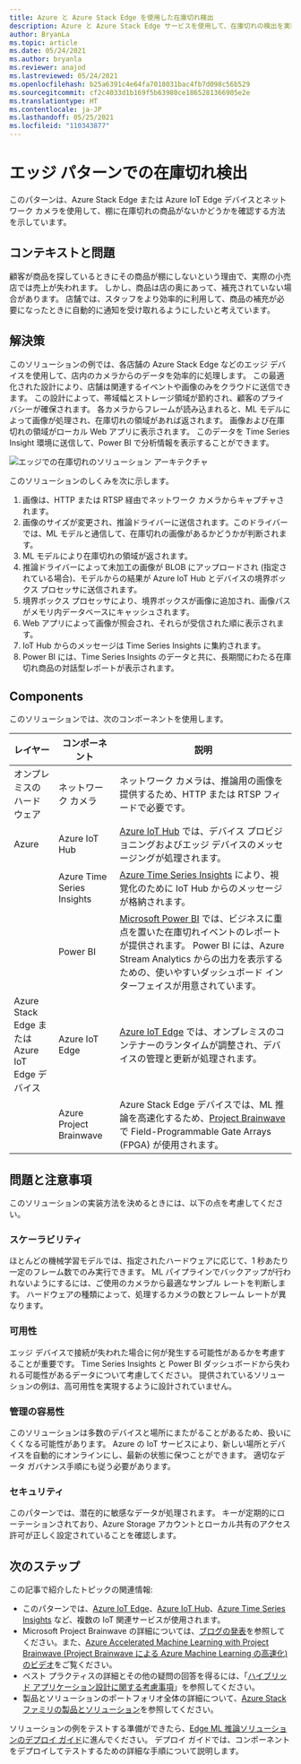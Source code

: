 ```yaml
---
title: Azure と Azure Stack Edge を使用した在庫切れ検出
description: Azure と Azure Stack Edge サービスを使用して、在庫切れの検出を実装する方法について説明します。
author: BryanLa
ms.topic: article
ms.date: 05/24/2021
ms.author: bryanla
ms.reviewer: anajod
ms.lastreviewed: 05/24/2021
ms.openlocfilehash: b25a6391c4e64fa7018031bac4fb7d098c56b529
ms.sourcegitcommit: cf2c4033d1b169f5b63980ce1865281366905e2e
ms.translationtype: HT
ms.contentlocale: ja-JP
ms.lasthandoff: 05/25/2021
ms.locfileid: "110343877"
---
```

# <a name="out-of-stock-detection-at-the-edge-pattern"></a>エッジ パターンでの在庫切れ検出

このパターンは、Azure Stack Edge または Azure IoT Edge デバイスとネットワーク カメラを使用して、棚に在庫切れの商品がないかどうかを確認する方法を示しています。

## <a name="context-and-problem"></a>コンテキストと問題

顧客が商品を探しているときにその商品が棚にしないという理由で、実際の小売店では売上が失われます。 しかし、商品は店の奥にあって、補充されていない場合があります。 店舗では、スタッフをより効率的に利用して、商品の補充が必要になったときに自動的に通知を受け取れるようにしたいと考えています。

## <a name="solution"></a>解決策

このソリューションの例では、各店舗の Azure Stack Edge などのエッジ デバイスを使用して、店内のカメラからのデータを効率的に処理します。 この最適化された設計により、店舗は関連するイベントや画像のみをクラウドに送信できます。 この設計によって、帯域幅とストレージ領域が節約され、顧客のプライバシーが確保されます。 各カメラからフレームが読み込まれると、ML モデルによって画像が処理され、在庫切れの領域があれば返されます。 画像および在庫切れの領域がローカル Web アプリに表示されます。 このデータを Time Series Insight 環境に送信して、Power BI で分析情報を表示することができます。

![エッジでの在庫切れのソリューション アーキテクチャ](media/pattern-out-of-stock-at-edge/solution-architecture.png)

このソリューションのしくみを次に示します。

1. 画像は、HTTP または RTSP 経由でネットワーク カメラからキャプチャされます。
2. 画像のサイズが変更され、推論ドライバーに送信されます。このドライバーでは、ML モデルと通信して、在庫切れの画像があるかどうかが判断されます。
3. ML モデルにより在庫切れの領域が返されます。
4. 推論ドライバーによって未加工の画像が BLOB にアップロードされ (指定されている場合)、モデルからの結果が Azure IoT Hub とデバイスの境界ボックス プロセッサに送信されます。
5. 境界ボックス プロセッサにより、境界ボックスが画像に追加され、画像パスがメモリ内データベースにキャッシュされます。
6. Web アプリによって画像が照会され、それらが受信された順に表示されます。
7. IoT Hub からのメッセージは Time Series Insights に集約されます。
8. Power BI には、Time Series Insights のデータと共に、長期間にわたる在庫切れ商品の対話型レポートが表示されます。


## <a name="components"></a>Components

このソリューションでは、次のコンポーネントを使用します。

| レイヤー | コンポーネント | 説明 |
|----------|-----------|-------------|
| オンプレミスのハードウェア | ネットワーク カメラ | ネットワーク カメラは、推論用の画像を提供するため、HTTP または RTSP フィードで必要です。 |
| Azure | Azure IoT Hub | [Azure IoT Hub](/azure/iot-hub/) では、デバイス プロビジョニングおよびエッジ デバイスのメッセージングが処理されます。 |
|  | Azure Time Series Insights | [Azure Time Series Insights](/azure/time-series-insights/) により、視覚化のために IoT Hub からのメッセージが格納されます。 |
|  | Power BI | [Microsoft Power BI](https://powerbi.microsoft.com/) では、ビジネスに重点を置いた在庫切れイベントのレポートが提供されます。 Power BI には、Azure Stream Analytics からの出力を表示するための、使いやすいダッシュボード インターフェイスが用意されています。 |
| Azure Stack Edge または<br>Azure IoT Edge デバイス | Azure IoT Edge | [Azure IoT Edge](/azure/iot-edge/) では、オンプレミスのコンテナーのランタイムが調整され、デバイスの管理と更新が処理されます。|
| | Azure Project Brainwave | Azure Stack Edge デバイスでは、ML 推論を高速化するため、[Project Brainwave](https://blogs.microsoft.com/ai/build-2018-project-brainwave/) で Field-Programmable Gate Arrays (FPGA) が使用されます。|

## <a name="issues-and-considerations"></a>問題と注意事項

このソリューションの実装方法を決めるときには、以下の点を考慮してください。

### <a name="scalability"></a>スケーラビリティ

ほとんどの機械学習モデルでは、指定されたハードウェアに応じて、1 秒あたり一定のフレーム数でのみ実行できます。 ML パイプラインでバックアップが行われないようにするには、ご使用のカメラから最適なサンプル レートを判断します。 ハードウェアの種類によって、処理するカメラの数とフレーム レートが異なります。

### <a name="availability"></a>可用性

エッジ デバイスで接続が失われた場合に何が発生する可能性があるかを考慮することが重要です。 Time Series Insights と Power BI ダッシュボードから失われる可能性があるデータについて考慮してください。 提供されているソリューションの例は、高可用性を実現するように設計されていません。

### <a name="manageability"></a>管理の容易性

このソリューションは多数のデバイスと場所にまたがることがあるため、扱いにくくなる可能性があります。 Azure の IoT サービスにより、新しい場所とデバイスを自動的にオンラインにし、最新の状態に保つことができます。 適切なデータ ガバナンス手順にも従う必要があります。

### <a name="security"></a>セキュリティ

このパターンでは、潜在的に敏感なデータが処理されます。 キーが定期的にローテーションされており、Azure Storage アカウントとローカル共有のアクセス許可が正しく設定されていることを確認します。

## <a name="next-steps"></a>次のステップ

この記事で紹介したトピックの関連情報:
- このパターンでは、[Azure IoT Edge](/azure/iot-edge/)、[Azure IoT Hub](/azure/iot-hub/)、[Azure Time Series Insights](/azure/time-series-insights/) など、複数の IoT 関連サービスが使用されます。
- Microsoft Project Brainwave の詳細については、[ブログの発表](https://blogs.microsoft.com/ai/build-2018-project-brainwave/)を参照してください。また、[Azure Accelerated Machine Learning with Project Brainwave (Project Brainwave による Azure Machine Learning の高速化) のビデオ](https://www.youtube.com/watch?v=DJfMobMjCX0)をご覧ください。
- ベスト プラクティスの詳細とその他の疑問の回答を得るには、「[ハイブリッド アプリケーション設計に関する考慮事項](overview-app-design-considerations.md)」を参照してください。
- 製品とソリューションのポートフォリオ全体の詳細について、[Azure Stack ファミリの製品とソリューション](/azure-stack)を参照してください。

ソリューションの例をテストする準備ができたら、[Edge ML 推論ソリューションのデプロイ ガイド](https://aka.ms/edgeinferencingdeploy)に進んでください。 デプロイ ガイドでは、コンポーネントをデプロイしてテストするための詳細な手順について説明します。
